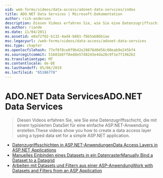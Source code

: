 ```yaml
---
uid: web-forms/videos/data-access/adonet-data-services/index
title: ADO.NET Data Services | Microsoft-Dokumentation
author: rick-anderson
description: Diesen Videos erfahren Sie, wie Sie eine Datenzugriffsschicht, die mit einem typisierten DataSet für eine einfache ASP.NET-Anwendung erstellen.
ms.author: riande
ms.date: 11/04/2011
ms.assetid: e0af2f02-b132-4ad4-b881-f6b5ab86b1ae
msc.legacyurl: /web-forms/videos/data-access/adonet-data-services
msc.type: chapter
ms.openlocfilehash: 77ef8f8ce0f9b42e28878d0d56c00eab9e245bf4
ms.sourcegitcommit: 51b01b6ff8edde57d8243e4da28c9f1e7f1962b2
ms.translationtype: MT
ms.contentlocale: de-DE
ms.lasthandoff: 05/06/2019
ms.locfileid: "65106778"
---
```

# <a name="adonet-data-services"></a><span data-ttu-id="b9aa4-103">ADO.NET Data Services</span><span class="sxs-lookup"><span data-stu-id="b9aa4-103">ADO.NET Data Services</span></span>

> <span data-ttu-id="b9aa4-104">Diesen Videos erfahren Sie, wie Sie eine Datenzugriffsschicht, die mit einem typisierten DataSet für eine einfache ASP.NET-Anwendung erstellen.</span><span class="sxs-lookup"><span data-stu-id="b9aa4-104">These videos show you how to create a data access layer using a typed data set for a simple ASP.NET application.</span></span>

- [<span data-ttu-id="b9aa4-105">Datenzugriffsschichten in ASP.NET-Anwendungen</span><span class="sxs-lookup"><span data-stu-id="b9aa4-105">Data Access Layers in ASP.NET Applications</span></span>](data-access-layers-in-aspnet-applications.md)
- [<span data-ttu-id="b9aa4-106">Manuelles Einbinden eines Datasets in ein Datenraster</span><span class="sxs-lookup"><span data-stu-id="b9aa4-106">Manually Bind a Dataset to a Datagrid</span></span>](how-to-manually-bind-a-dataset-to-a-datagrid.md)
- [<span data-ttu-id="b9aa4-107">Arbeiten mit Datasets und Filtern aus einer ASP-Anwendung</span><span class="sxs-lookup"><span data-stu-id="b9aa4-107">Work with Datasets and Filters from an ASP Application</span></span>](how-to-work-with-datasets-and-filters-from-an-asp-application.md)
